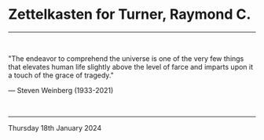 # Zettelkasten for Turner, Raymond C.

---

</br>

"The endeavor to comprehend the universe is one of the very few things that elevates human life slightly above the level of farce and imparts upon it a touch of the grace of tragedy."

  ― Steven Weinberg (1933-2021)
  
</br>

---
Thursday 18th January 2024
